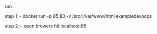 run 

step 1 :- docker run -p 85:80
-v <Absolute path>/src/:/var/www/html
 exampledevoops

step 2 :- open browers hit localhost:85